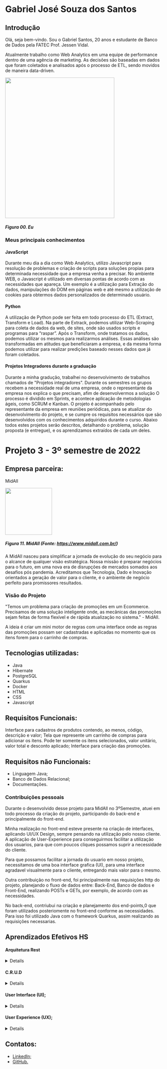 # Gabriel José Souza dos Santos

## Introdução

Olá, seja bem-vindo. Sou o Gabriel Santos, 20 anos e estudante de Banco de Dados pela FATEC Prof. Jessen Vidal. 

Atualmente trabalho como Web Analytics em uma equipe de performance dentro de uma agência de marketing. As decisões são baseadas em dados que foram coletados e analisados após o processo de ETL, sendo movidos de maneira data-driven.<br/>

<img src="https://user-images.githubusercontent.com/48994698/190278536-70fb9cac-daac-4ac2-ae46-cbdba49da90b.jpg" height="450" width="350"/>


##### *Figura 00. Eu*

### Meus principais conhecimentos

#### JavaScript
Durante meu dia a dia como Web Analytics, utilizo Javascript para resolução de problemas e criação de scripts para soluções propias para determinada necessidade que a empresa venha a precisar. No ambiente WEB, o Javascript é utilizado em diversas pontas de acordo com as necessidades que apareça. Um exemplo é a utilização para Extração do dados, manipulações do DOM em páginas web e até mesmo a utilização de cookies para obtermos dados personalizados de determinado usuário.

#### Python
A utilização de Python pode ser feita em todo processo do ETL (Extract, Transform e Load). Na parte de Extrack, podemos utilizar Web-Scraping para coleta de dados da web, de sites, onde são usados scripts e programas para “raspar”. Após o Transform, onde tratamos os dados, podemos utilizar os mesmos para realizarmos análises. Essas análises são transformadas em atitudes que beneficiaram a empresa, e da mesma forma podemos utilizar para realizar predições baseado nesses dados que já foram coletados.

#### Projetos Integradores durante a graduação 
Durante a minha gradução, trabalhei no desenvolvimento de trabalhos chamados de "Projetos integradores". Durante os semestres os grupos recebem a necessidade real de uma empresa, onde o representante da empresa nos explica o que precisam, afim de desenvolvermos a solução
O processo é dividido em Sprints, e acontece aplicação de metodologias ágeis, como SCRUM e Kanban.
O projeto é acompanhado pelo representante da empresa em reuniões periódicas, para se atualizar do desenvolvimento do projeto, e se cumpre os requisitos necessários que são desenvolvidos com os conhecimentos adquiridos durante o curso. Abaixo todos estes projetos serão descritos, detalhando o problema, solução proposta (e entregue), e os aprendizamos extraídos de cada um deles.


# Projeto 3 - 3º semestre de 2022
## Empresa parceira:
MidAll

<img src="https://user-images.githubusercontent.com/80851038/163725778-498ec2e9-e8eb-45cf-a586-848e5bb1dd97.png" height="150"/>

##### *Figura 11. MidAll (Fonte: https://www.midall.com.br/)*

A MidAll nasceu para simplificar a jornada de evolução do seu negócio para o alcance de qualquer visão estratégica. Nossa missão é preparar negócios para o futuro,  em uma nova era de disrupções de mercados somados aos desafios pós pandemia. Acreditamos que Tecnologia, Dado e Inovação orientados a geração de valor para o cliente, é o ambiente de negócio perfeito para promissores resultados.

### Visão do Projeto

"Temos um problema para criação de promoções em um Ecommerce. Precisamos de uma solução inteligente onde, as mecânicas das promoções sejam feitas de forma flexível e de rápida atualização no sistema." - MidAll.

A ideia é criar um mini motor de regras com uma interface onde as regras das promoções possam ser cadastradas e aplicadas no momento que os itens forem para o carrinho de compras.


## Tecnologias utilizadas:
- Java <br/>
- Hibernate <br/>
- PostgreSQL <br/>
- Quarkus <br/>
- Docker <br/>
- HTML <br/>
- CSS <br/>
- Javascript <br/>

## Requisitos Funcionais:
Interface para cadastros de produtos contendo, ao menos, código, descrição e valor;
Tela que represente um carrinho de compras para adicionar os itens. Pode ter somente os itens selecionados, valor unitário, valor total e desconto aplicado;
Interface para criação das promoções.

## Requisitos não Funcionais:
- Linguagem Java;
- Banco de Dados Relacional;
- Documentações.

### Contribuições pessoais
Durante o desenvolvido desse projeto para MidAll no 3ºSemestre, atuei em todo processo da criação do projeto, participando do back-end e principalmente do front-end.

Minha realização no front-end esteve presente na criação de interfaces, aplicando UI/UX Design, sempre pensando na utilização pelo nosso cliente. A aplicação de User-Experience para conseguirmos facilitar a utilização dos usuarios, para que com poucos cliques possamos suprir a necessidade do cliente. 

Para que possamos facilitar a jornada do usuario em nosso projeto, necessitamos de uma boa interface grafica (UI), para uma interface agradavel visualmente para o cliente, entregando mais valor para o mesmo. 

Outra contribuição no front-end, foi principalmente nas requisições http do projeto, planejando o fluxo de dados entre: Back-End, Banco de dados e Front-End, realizando POSTs e GETs, por exemplo, de acordo com as necessidades. 

No back-end, contriubui na criação e planejamento dos end-points,0 que foram utilizados posteriomente no front-end conforme as necessidades. Para isso foi utilizado Java com o framework Quarkus, assim realizando as requisições necessarias. 

## Aprendizados Efetivos HS

#### Arquitetura Rest<br>
<details>
  A arquitetura REST permite realizar a comunicação, a mesma realiza e estabelece uma conexão TCP/IP com o servidor de destino, e envia uma requisição GET HTTP, com o endereço buscado. Sendo assim podemos trabalhar com requisições HTTP;
</details>

#### C.R.U.D<br>
<details>
   **Create:** Trata-se do conceito de criação, registro ou cadastro de informações e dados; <p> 
   **Read:** É o ato de consultar os dados em determinado end-points;<p>
   **Update:** Update é aplicado quando você, que é dono dos dados ou tem permissão para editá-los, atualiza as informações que julgar necessárias;<p>
   **Delete:** Trata-se de uma ação de remoção de dados a partir do operador do sistema;<p>
 </details>

#### User Interface (UI);<br>
<details>
 **UI**, cuida da parte em que o usuário interage com um site (no caso do designda pagina), layout. O UI, ou User Interface, é um termo comumente utilizado para explicar como serão feitas as interações entre pessoas e softwares ou aplicativos. A escolha de um botão ou até mesmo a posição do mesmo, influencia totalmente na utilização do usuario e sua fluidez 
 </details>

#### User Experience (UX);<br>
<details>
   **UX**, trata-se do cuidado com a Experiencia do Usuario na plataforma, no caso a aplicação WEB. Com isso, pensamos na melhor forma do nosso usuario cliente utilizar nossa aplicação, que no final das contas é um produto para o mesmo. No cas, utilizando boas praticas de UX, vamos olhar para nossa aplicação de maneira que podemos simplificar seu uso. O usuario deve tomar o menor numero de ações possiveis para alcançar determinado objetivo <br><br>
  
  <img src="https://user-images.githubusercontent.com/48994698/204919725-c4b8a70e-98fb-4cde-b002-a8fe24720866.png" alt="UX Design - Exemplo" width="600" height="400"> <br><br>
    - Na imagem acima podemos utilizar como exemplo para citar as boas pratica de UX-Design. Neste caso, podemos buscar a facilitação no percurso que o usuario percorre até chegar no seu objetivo. Quanto menos botões e redirecionamentos o usuário tiver que passar, mais facil chegará no objetivo. Boas praticas de UX-Design tambem são: <br>
 <b> 1) </b> Testes <br>
 <b> 2) </b> Mobile First <br> 
 <b> 3) </b> Performance <br> 
 <b> 5) </b> Cores <br>
  
</details>

## Contatos:

- [LinkedIn;](https://www.linkedin.com/in/gabriel-santos-87922b170/)
- [GitHub.](https://github.com/gabrieljssantos) 
